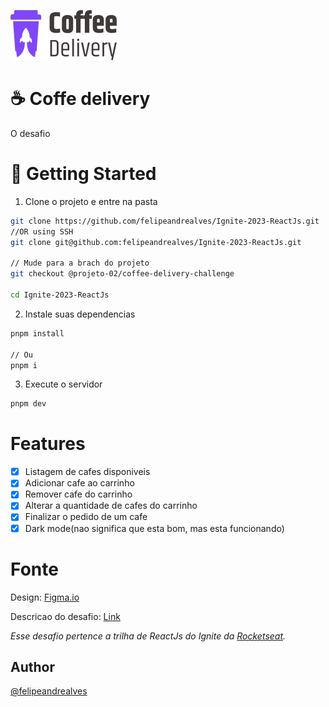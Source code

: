 ![logo](./src/common/assets/images/CoffeeDeliveryLogo.svg)

# ☕ Coffe delivery
O desafio 

# 🚀 Getting Started

1. Clone o projeto e entre na pasta

```bash
git clone https://github.com/felipeandrealves/Ignite-2023-ReactJs.git
//OR using SSH
git clone git@github.com:felipeandrealves/Ignite-2023-ReactJs.git

// Mude para a brach do projeto
git checkout @projeto-02/coffee-delivery-challenge

cd Ignite-2023-ReactJs
```

2. Instale suas dependencias

```bash
pnpm install

// Ou
pnpm i
```

3. Execute o servidor

```bash
pnpm dev
```

# Features

- [x] Listagem de cafes disponiveis
- [x] Adicionar cafe ao carrinho
- [X] Remover cafe do carrinho
- [X] Alterar a quantidade de cafes do carrinho
- [x] Finalizar o pedido de um cafe
- [X] Dark mode(nao significa que esta bom, mas esta funcionando)

# Fonte

Design: [Figma.io](https://www.figma.com/file/5yT9ZzZmRQRS4yivGGB3pl/Coffee-Delivery/duplicate)

Descricao do desafio: [Link](https://efficient-sloth-d85.notion.site/Desafio-02-Coffee-Delivery-30e42a21fdb44b09a85244fc2c3dbdf9)

_Esse desafio pertence a trilha de ReactJs do Ignite da [Rocketseat](https://www.rocketseat.com.br/)._

## Author

[@felipeandrealves](https://github.com/felipeandrealves)
